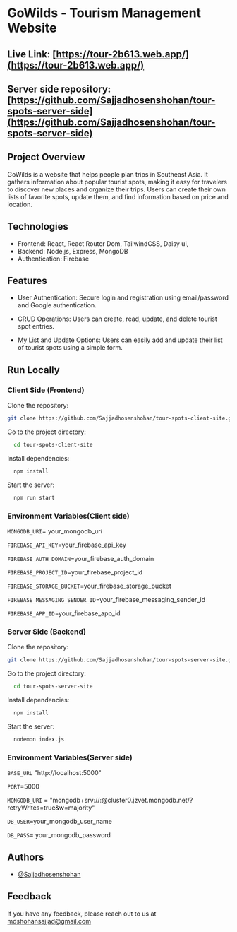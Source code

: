 # GoWilds - Tourism Management Website

## Live Link: [https://tour-2b613.web.app/](https://tour-2b613.web.app/)

## Server side repository: [https://github.com/Sajjadhosenshohan/tour-spots-server-side](https://github.com/Sajjadhosenshohan/tour-spots-server-side)


## Project Overview

GoWilds is a website that helps people plan trips in Southeast Asia. It gathers information about popular tourist spots, making it easy for travelers to discover new places and organize their trips. Users can create their own lists of favorite spots, update them, and find information based on price and location.


## Technologies

- Frontend: React, React Router Dom, TailwindCSS, Daisy ui,
- Backend: Node.js, Express, MongoDB
- Authentication: Firebase

## Features

- User Authentication: Secure login and registration using email/password and Google authentication.

- CRUD Operations: Users can create, read, update, and delete tourist spot entries.

- My List and Update Options: Users can easily add and update their list of tourist spots using a simple form.




## Run Locally

### Client Side (Frontend)

Clone the repository:

```bash
git clone https://github.com/Sajjadhosenshohan/tour-spots-client-site.git

```

Go to the project directory:

```bash
  cd tour-spots-client-site
```

Install dependencies:

```bash
  npm install
```

Start the server:

```bash
  npm run start
```
### Environment Variables(Client side)

`MONGODB_URI`= your_mongodb_uri

`FIREBASE_API_KEY`=your_firebase_api_key

`FIREBASE_AUTH_DOMAIN`=your_firebase_auth_domain

`FIREBASE_PROJECT_ID`=your_firebase_project_id

`FIREBASE_STORAGE_BUCKET`=your_firebase_storage_bucket

`FIREBASE_MESSAGING_SENDER_ID`=your_firebase_messaging_sender_id

`FIREBASE_APP_ID`=your_firebase_app_id



### Server Side (Backend)

Clone the repository:

```bash
git clone https://github.com/Sajjadhosenshohan/tour-spots-server-site.git

```

Go to the project directory:

```bash
  cd tour-spots-server-site
```

Install dependencies:

```bash
  npm install
```

Start the server:

```bash
  nodemon index.js
```
### Environment Variables(Server side)

`BASE_URL` "http://localhost:5000"

`PORT`=5000

`MONGODB_URI` = "mongodb+srv://:@cluster0.jzvet.mongodb.net/?retryWrites=true&w=majority"

`DB_USER`=your_mongodb_user_name

`DB_PASS`= your_mongodb_password


## Authors

- [@Sajjadhosenshohan](https://github.com/Sajjadhosenshohan)


## Feedback

If you have any feedback, please reach out to us at mdshohansajjad@gmail.com

